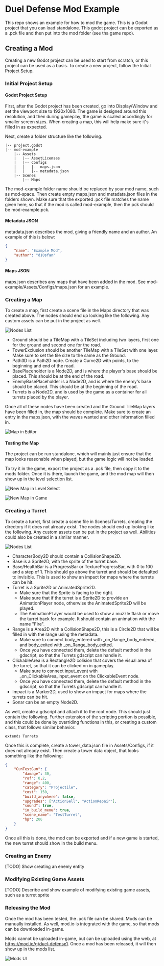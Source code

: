 # Duel Defense Mod Example

This repo shows an example for how to mod the game. This is a Godot project that you can load standalone. This godot project can be exported as a .pck file and then put into the mod folder (see tha game repo).

## Creating a Mod

Creating a new Godot project can be used to start from scratch, or this project can be used as a basis. To create a new project, follow the Initial Project Setup.

### Initial Project Setup

#### Godot Project Setup

First, after the Godot project has been created, go into Display/Window and set the viewport size to 1920x1080. The game is designed around this resolution, and then during gameplay, the game is scaled accordingly for smaller screen sizes. When creating a map, this will help make sure it's filled in as expected.

Next, create a folder structure like the following.

```
|-- project.godot
|-- mod-example
    |-- Assets
    |   |-- AssetLicenses
    |   |-- Configs
    |   |   |-- maps.json
    |   |   |-- metadata.json
    |-- Scenes
        |-- Maps
```

The mod-example folder name should be replaced by your mod name, such as mod-space. Then create empty maps.json and metadata.json files in the folders shown. Make sure that the exported .pck file matches the name given here, so that if the mod is called mod-example, then the pck should be mod-example.pck.

#### Metadata JSON

metadata.json describes the mod, giving a friendly name and an author. An example of this is below:

```json
{
	"name": "Example Mod",
	"author": "d10sfan"
}
```

#### Maps JSON

maps.json describes any maps that have been added in the mod. See mod-example/Assets/Configs/maps.json for an example.


### Creating a Map

To create a map, first create a scene file in the Maps directory that was created above. The nodes should end up looking like the following. Any custom assets can be put in the project as well.

![Nodes List](docs/map_nodes_list.png)

* Ground should be a TileMap with a TileSet including two layers, first one for the ground and second one for the road.
* TowerExclusion should be another TileMap with a TileSet with one layer. Make sure to set the tile size to the same as the Ground.
* Path3D is a Path2D node. Create a Curve2D with points, to the beginning and end of the road.
* BasePlaceholder is a Node2D, and is where the player's base should be placed. This should be at the end of the road.
* EnemyBasePlaceholder is a Node2D, and is where the enemy's base should be placed. This should be at the beginning of the road.
* Turrets is a Node2D, and is used by the game as a container for all turrets placed by the player.

Once all of these nodes have been created and the Ground TileMap layers have been filled in, the map should be complete. Make sure to create an entry in the maps.json, with the waves wanted and other information filled in.

![Map in Editor](docs/map_editor_example.png)

#### Testing the Map

The project can be run standalone, which will mainly just ensure that the map looks reasonable when played, but the game logic will not be loaded.

To try it in the game, export the project as a .pck file, then copy it to the mods folder. Once it is there, launch the game, and the mod map will then show up in the level selection list.

![New Map in Level Select](docs/level_select_ingame.png)

![New Map in Game](docs/map_ingame.png)

### Creating a Turret

To create a turret, first create a scene file in Scenes/Turrets, creating the directory if it does not already exist. The nodes should end up looking like the following. Any custom assets can be put in the project as well. Abilities could also be created in a similar manner.

![Nodes List](docs/turret_nodes_list.png)

* CharacterBody2D should contain a CollisionShape2D.
* Base is a Sprite2D, with the sprite of the turret base.
* Base/HealthBar is a ProgressBar or TextureProgressBar, with 0 to 100 and a step of 1. This should go above the turret and should be defaulted to invisible. This is used to show an impact for maps where the turrets can be hit.
* Turret is a Sprite2D or AnimatedSprite2D.
    * Make sure that the Sprite is facing to the right.
    * Make sure that if the turret is a Sprite2D to provide an AnimationPlayer node, otherwise the AnimatedSprite2D will be played.
    * The AnimationPLayer would be used to show a muzzle flash or move the turret back for example. It should contain an animation with the name "Fire".
* Range is a Area2D with a CollisionShape2D, this is a Circle2D that will be filled in with the range using the metadata.
    * Make sure to connect body_entered with _on_Range_body_entered, and body_exited with _on_Range_body_exited.
    * Once you have connected them, delete the default method in the gdscript, so that the Turrets gdscript can handle it.
* ClickableArea is a Rectangle2D colision that covers the visual area of the turret, so that it can be clicked on in gameplay.
    * Make sure to connect input_event with _on_ClickableArea_input_event on the ClickableEvent node.
    * Once you have connected them, delete the default method in the gdscript, so that the Turrets gdscript can handle it.
* Impact is a Marker2D, used to show an impact for maps where the turrets can be hit.
* Sonar can be an empty Node2D.

As well, create a gdscript and attach it to the root node. This should just contain the following. Further extension of the scripting portion is possible, and this could be done by overriding functions in this, or creating a custom class, that follows similar behavior.

```
extends Turrets
```

Once this is complete, create a tower_data.json file in Assets/Configs, if it does not already exist. Then create a tower data object, that looks something like the following:

```json
{
	"GunTestGun": {
		"damage": 30,
		"rof": 0.2,
		"range": 400,
		"category": "Projectile",
		"cost": 150,
		"build_anywhere": false,
		"upgrades": ["ActionSell", "ActionRepair"],
		"sound": true,
		"in_build_menu": true,
		"scene_name": "TestTurret",
		"hp": 200
	}
}
```

Once all this is done, the mod can be exported and if a new game is started, the new turret should show in the build menu.

### Creating an Enemy

[TODO] Show creating an enemy entity

### Modifying Existing Game Assets

[TODO] Describe and show example of modifying existing game assets, such as a turret sprite

### Releasing the Mod

Once the mod has been tested, the .pck file can be shared. Mods can be manually installed. As well, mod.io is integrated with the game, so that mods can be downloaded in-game.

Mods cannot be uploaded in-game, but can be uploaded using the web, at https://mod.io/g/duel-defense1. Once a mod has been released, it will then show up in the mods list.

![Mods UI](docs/mods_ui.png)
